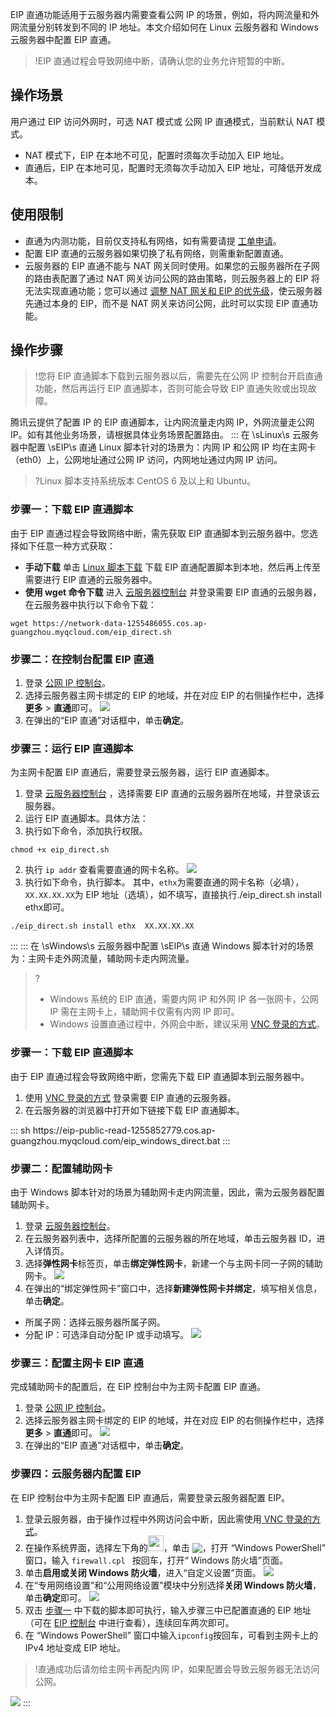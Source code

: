 EIP 直通功能适用于云服务器内需要查看公网 IP 的场景，例如，将内网流量和外网流量分别转发到不同的 IP 地址。本文介绍如何在 Linux 云服务器和 Windows 云服务器中配置 EIP 直通。
>!EIP 直通过程会导致网络中断，请确认您的业务允许短暂的中断。
>
## 操作场景
用户通过 EIP 访问外网时，可选 NAT 模式或 公网 IP 直通模式，当前默认 NAT 模式。
- NAT 模式下，EIP 在本地不可见，配置时须每次手动加入 EIP 地址。
- 直通后，EIP 在本地可见，配置时无须每次手动加入 EIP 地址，可降低开发成本。

## 使用限制
- 直通为内测功能，目前仅支持私有网络，如有需要请提 [工单申请](https://console.cloud.tencent.com/workorder/category)。
- 配置 EIP 直通的云服务器如果切换了私有网络，则需重新配置直通。
- 云服务器的 EIP 直通不能与 NAT 网关同时使用。如果您的云服务器所在子网的路由表配置了通过 NAT 网关访问公网的路由策略，则云服务器上的 EIP 将无法实现直通功能；您可以通过 [调整 NAT 网关和 EIP 的优先级](https://cloud.tencent.com/document/product/552/30012)，使云服务器先通过本身的 EIP，而不是 NAT 网关来访问公网，此时可以实现 EIP 直通功能。


## 操作步骤
>!您将 EIP 直通脚本下载到云服务器以后，需要先在公网 IP 控制台开启直通功能，然后再运行 EIP 直通脚本，否则可能会导致 EIP 直通失败或出现故障。
>
腾讯云提供了配置 IP 的 EIP 直通脚本，让内网流量走内网 IP，外网流量走公网 IP。如有其他业务场景，请根据具体业务场景配置路由。
<dx-tabs>
::: 在&nbsp;\sLinux\s&nbsp;云服务器中配置&nbsp;\sEIP\s&nbsp;直通
Linux 脚本针对的场景为：内网 IP 和公网 IP 均在主网卡（eth0）上，公网地址通过公网 IP 访问，内网地址通过内网 IP 访问。
>?Linux 脚本支持系统版本 CentOS 6 及以上和 Ubuntu。
>

### 步骤一：下载 EIP 直通脚本
由于 EIP 直通过程会导致网络中断，需先获取 EIP 直通脚本到云服务器中。您选择如下任意一种方式获取：
- **手动下载**
单击 [Linux 脚本下载](https://network-data-1255486055.cos.ap-guangzhou.myqcloud.com/eip_direct.sh) 下载 EIP 直通配置脚本到本地，然后再上传至需要进行 EIP 直通的云服务器中。
- **使用 wget 命令下载**
进入 [云服务器控制台](https://console.cloud.tencent.com/cvm/instance/index?rid=1) 并登录需要 EIP 直通的云服务器，在云服务器中执行以下命令下载：
```plaintext
wget https://network-data-1255486055.cos.ap-guangzhou.myqcloud.com/eip_direct.sh
```

### 步骤二：在控制台配置 EIP 直通

1. 登录 [公网 IP 控制台](https://console.cloud.tencent.com/cvm/eip?rid=1)。
2. 选择云服务器主网卡绑定的 EIP 的地域，并在对应 EIP 的右侧操作栏中，选择**更多** > **直通**即可。
![](https://main.qcloudimg.com/raw/56da0588d288d0aa5e1c60855bdb67cf.png)
3. 在弹出的“EIP 直通”对话框中，单击**确定**。

### 步骤三：运行 EIP 直通脚本
为主网卡配置 EIP 直通后，需要登录云服务器，运行 EIP 直通脚本。
1. 登录 [云服务器控制台](https://console.cloud.tencent.com/cvm/instance/index?rid=1) ，选择需要 EIP 直通的云服务器所在地域，并登录该云服务器。
2. 运行 EIP 直通脚本。具体方法：
 1. 执行如下命令，添加执行权限。
```
chmod +x eip_direct.sh
```
 2. 执行 `ip addr` 查看需要直通的网卡名称。
 ![](https://qcloudimg.tencent-cloud.cn/raw/db7131fca9da75e8373f13aa98a5e663.png)
 3. 执行如下命令，执行脚本。
 其中，`ethx`为需要直通的网卡名称（必填），`XX.XX.XX.XX`为 EIP 地址（选填），如不填写，直接执行./eip_direct.sh install ethx即可。
 ```
 ./eip_direct.sh install ethx  XX.XX.XX.XX
 ```
:::
::: 在&nbsp;\sWindows\s&nbsp;云服务器中配置&nbsp;\sEIP\s&nbsp;直通
Windows 脚本针对的场景为：主网卡走外网流量，辅助网卡走内网流量。
>?
>- Windows 系统的 EIP 直通，需要内网 IP 和外网 IP 各一张网卡，公网 IP 需在主网卡上，辅助网卡仅需有内网 IP 即可。
>- Windows 设置直通过程中，外网会中断，建议采用 [ VNC 登录的方式](https://cloud.tencent.com/document/product/213/35704)。
>

### 步骤一：下载 EIP 直通脚本[](id:step1)
由于 EIP 直通过程会导致网络中断，您需先下载 EIP 直通脚本到云服务器中。
1. 使用 [ VNC 登录的方式](https://cloud.tencent.com/document/product/213/35704) 登录需要 EIP 直通的云服务器。
2. 在云服务器的浏览器中打开如下链接下载 EIP 直通脚本。
<dx-codeblock>
:::  sh
https://eip-public-read-1255852779.cos.ap-guangzhou.myqcloud.com/eip_windows_direct.bat
:::
</dx-codeblock>


### 步骤二：配置辅助网卡
由于 Windows 脚本针对的场景为辅助网卡走内网流量，因此，需为云服务器配置辅助网卡。
1. 登录 [云服务器控制台](https://console.cloud.tencent.com/cvm/overview)。
2. 在云服务器列表中，选择所配置的云服务器的所在地域，单击云服务器 ID，进入详情页。
3. 选择**弹性网卡**标签页，单击**绑定弹性网卡**，新建一个与主网卡同一子网的辅助网卡。
![](https://main.qcloudimg.com/raw/db30871822a0e38ca5cb6fbca142960b.png)
4. 在弹出的“绑定弹性网卡”窗口中，选择**新建弹性网卡并绑定**，填写相关信息，单击**确定**。
 - 所属子网：选择云服务器所属子网。
 - 分配 IP：可选泽自动分配 IP 或手动填写。
![](https://main.qcloudimg.com/raw/f82b4a03d6b6034a414de5010e9ca0c2.png)

### 步骤三：配置主网卡 EIP 直通[](id:step3)
完成辅助网卡的配置后，在 EIP 控制台中为主网卡配置 EIP 直通。
1. 登录 [公网 IP 控制台](https://console.cloud.tencent.com/cvm/eip?rid=1)。
2. 选择云服务器主网卡绑定的 EIP 的地域，并在对应 EIP 的右侧操作栏中，选择**更多** > **直通**即可。
![](https://main.qcloudimg.com/raw/56da0588d288d0aa5e1c60855bdb67cf.png)
3. 在弹出的“EIP 直通”对话框中，单击**确定**。


### 步骤四：云服务器内配置 EIP
 在 EIP 控制台中为主网卡配置 EIP 直通后，需要登录云服务器配置 EIP。
1. 登录云服务器，由于操作过程中外网访问会中断，因此需使用[ VNC 登录的方式](https://cloud.tencent.com/document/product/213/35704)。
2. 在操作系统界面，选择左下角的<img src="https://main.qcloudimg.com/raw/87d894e564b7e837d9f478298cf2e292.png" style="margin:-3px 0px;width:25px">，单击 <img src="https://main.qcloudimg.com/raw/f0c84862ef30956c201c3e7c85a26eec.png" style="margin: -3px 0px;">，打开 “Windows PowerShell” 窗口，输入 `firewall.cpl ` 按回车，打开“ Windows 防火墙”页面。
3. 单击**启用或关闭 Windows 防火墙**，进入“自定义设置”页面。
![](https://main.qcloudimg.com/raw/6525a0f3bc8e1e679ceb28894e059222.png)
4. 在“专用网络设置”和“公用网络设置”模块中分别选择**关闭 Windows 防火墙**，单击**确定**即可。
![](https://main.qcloudimg.com/raw/473ffef834aa17f5f6d239354a7919e6.png)
5. 双击 [步骤一](#step1) 中下载的脚本即可执行，输入步骤三中已配置直通的 EIP 地址（可在 [EIP 控制台](https://console.cloud.tencent.com/cvm/eip?rid=1) 中进行查看），连续回车两次即可。 
6.  在 “Windows PowerShell” 窗口中输入`ipconfig`按回车，可看到主网卡上的 IPv4 地址变成 EIP 地址。
>!直通成功后请勿给主网卡再配内网 IP，如果配置会导致云服务器无法访问公网。
>
![](https://main.qcloudimg.com/raw/8260d92c5b99aa53cb774ec367a784e8.png)
:::
</dx-tabs>
